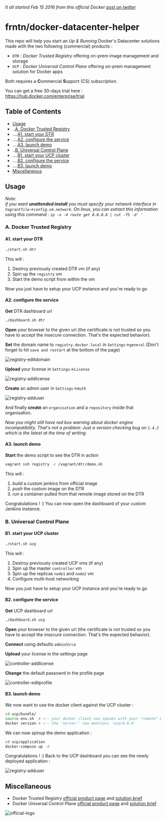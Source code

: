 *It all started Feb 15 2016 from this official Docker 
[post on twitter](https://twitter.com/docker/status/699276372204773376)*

# frntn/docker-datacenter-helper

This repo will help you start an *Up & Running* Docker's Datacenter solutions made 
with the two following (commercial) products :

  * `DTR` : *Docker Trusted Registry* offering on-prem image management and storage
  * `UCP` : *Docker Universal Control Plane* offering on-prem management solution for Docker apps

Both requires a **C**ommercial **S**upport (CS) subscription.

You can get a free 30-days trial here : https://hub.docker.com/enterprise/trial

## Table of Contents

- [Usage](#usage)
- ..[A. Docker Trusted Registry](#a-docker-trusted-registry)
- ....[A1. start your DTR](#a1-start-your-dtr)
- ....[A2. configure the service](#a2-configure-the-service)
- ....[A3. launch demo](#a3-launch-demo)
- ..[B. Universal Control Plane](#b-universal-control-plane)
- ....[B1. start your UCP cluster](#b1-start-your-ucp-cluster)
- ....[B2. configure the service](#b2-configure-the-service)
- ....[B3. launch demo](#b3-launch-demo)
- [Miscellaneous](#miscellaneous)

## Usage

*Note:  
if you want **unattended install** you must specify your network interface in 
`Vagrantfile`->`config.vm.network`. On linux, you can extract this information
using this command : `ip -o -4 route get 8.8.8.8 | cut -f5 -d' '`*

### A. Docker Trusted Registry

#### A1. start your DTR

```bash
./start.sh dtr
```

This will :

1. Destroy previously created DTR vm (if any)
2. Spin up the `registry` vm
4. Start the demo script from within the vm

Now you just have to setup your UCP instance and you're ready to go

#### A2. configure the service

**Get** DTR dashboard url

```bash
./dashboard.sh dtr
```

**Open** your browser to the given url (the certificate is not trusted so 
you have to accept the *insecure* connection. That's the expected behavior).

**Set** the domain name to `registry.docker.local` in `Settings`->`general` 
(Don't forget to hit `save and restart` at the bottom of the page)

![registry-editdomain](img/registry-editdomain.png?raw=true)

**Upload** your license in `Settings`->`License`

![registry-addlicense](img/registry-addlicense.png?raw=true)

**Create** an admin user in `Settings`->`Auth`

![registry-adduser](img/registry-adduser.png?raw=true)

And finally **create** an `organisation` and a `repository` inside that organisation.

*Now you might still have red box warning about docker engine incompatibility.
That's not a problem: Just a version checking bug on `1.4.2` which is the latest
at the time of writing.*

#### A3. launch demo

**Start** the demo script to see the DTR in action

```bash
vagrant ssh registry -c /vagrant/dtr/demo.sh
```

This will :

1. *build* a custom jenkins from official image
2. *push* the custom image on the DTR
3. *run* a container pulled from that remote image stored on the DTR

Congratulations ! :)
You can now open the dashboard of your custom Jenkins instance.

### B. Universal Control Plane

#### B1. start your UCP cluster

```bash
./start.sh ucp
```

This will :

1. Destroy previously created UCP vms (if any)
2. Spin up the master `controller` vm
3. Spin up the replicas `node1` and `node2` vm
4. Configure multi-host networking

Now you just have to setup your UCP instance and you're ready to go

#### B2. configure the service

**Get** UCP dashboard url

```bash
./dashboard.sh ucp
```

**Open** your browser to the given url (the certificate is not trusted so 
you have to accept the *insecure* connection. That's the expected behavior).

**Connect** using defaults `admin`/`orca` 

**Upload** your license in the settings page

![controller-addlicense](img/controller-addlicense.png?raw=true)

**Change** the default passowrd in the profile page 

![controller-editprofile](img/controller-editprofile.png?raw=true)

#### B3. launch demo

We now want to use the docker client against the UCP cluster :

```bash
cd ucp/bundle/
source env.sh  # <-- your docker client now speaks with your "remote" UCP cluster
docker version # <-- the 'server:' now mentions 'ucp/0.8.0'
```

We can now spinup the demo application :

```bash
cd ucp/application
docker-compose up -d
```

Congratulations ! :)
Back to the UCP dashboard you can see the newly deployed application :

![registry-adduser](img/ucp-dashboard.png?raw=true)

## Miscellaneous

  * Docker Trusted Registry [official product page](https://www.docker.com/products/docker-trusted-registry) and [solution brief](https://www.docker.com/sites/default/files/Solutions_Brief_Docker%20Trusted%20Registry_V2%20%281%29.pdf)
  * Docker Universal Control Plane [official product page](https://www.docker.com/products/docker-universal-control-plane) and [solution brief](https://www.docker.com/sites/default/files/Solutions_UCP_V3.pdf)

![official-logo](img/docker-datacenter.jpg?raw=true)

